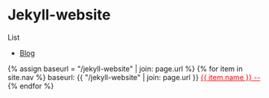 # Jekyll-website
List
- [Blog](https://jaspervincent.github.io)
<nav>
  {% assign baseurl = "/jekyll-website" | join: page.url %}
  {% for item in site.nav %}
     baseurl: {{ "/jekyll-website" | join: page.url }}
    <a href="{{ item.link }}" 
      {% if  baseurl == item.link %} style="color: red;" {% endif %}
    >
      {{ item.name }} -- 
    </a>
  {% endfor %}
</nav>

